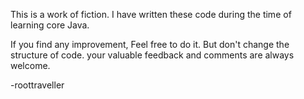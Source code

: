 This is a work of fiction. I have written these code 
during the time of learning core Java. 

If you find any improvement, Feel free to do it. But 
don't change the structure of code. your valuable 
feedback and comments are always welcome. 

-roottraveller
